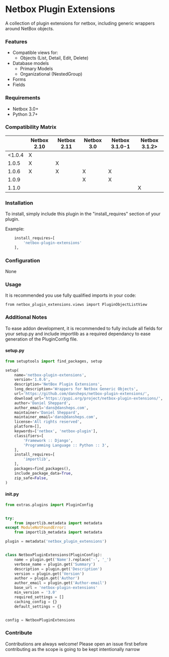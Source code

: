 # Netbox Plugin Extensions
A collection of plugin extensions for netbox, including generic wrappers around NetBox objects.

### Features

* Compatible views for:
  * Objects (List, Detail, Edit, Delete)
* Database models
  * Primary Models
  * Organizational (NestedGroup)
* Forms
* Fields

### Requirements

* Netbox 3.0+
* Python 3.7+

### Compatibility Matrix

|        | Netbox 2.10 | Netbox 2.11 | Netbox 3.0  | Netbox 3.1.0-1  | Netbox 3.1.2> |
|--------|-------------|-------------|-------------|-----------------|---------------|
| <1.0.4 |      X      |             |             |                 |               |
| 1.0.5  |      X      |      X      |             |                 |               |
| 1.0.6  |      X      |      X      |      X      |        X        |               |
| 1.0.9  |             |             |      X      |        X        |               |
| 1.1.0  |             |             |             |                 |       X       |

### Installation

To install, simply include this plugin in the "install_requires" section of your plugin.

Example:
```python
    install_requires=[
        'netbox-plugin-extensions'
    ],
```

### Configuration

None

### Usage

It is recommended you use fully qualified imports in your code:

`from netbox_plugin_extensions.views import PluginObjectListView`

### Additional Notes

To ease addon development, it is recommended to fully include all fields for your setup.py and include importlib as a
required dependancy to ease generation of the PluginConfig file.

#### setup.py
```python
from setuptools import find_packages, setup

setup(
    name='netbox-plugin-extensions',
    version='1.0.6',
    description='NetBox Plugin Extensions',
    long_description='Wrappers for Netbox Generic Objects',
    url='https://github.com/dansheps/netbox-plugin-extensions/',
    download_url='https://pypi.org/project/netbox-plugin-extensions/',
    author='Daniel Sheppard',
    author_email='dans@dansheps.com',
    maintainer='Daniel Sheppard',
    maintainer_email='dans@dansheps.com',
    license='All rights reserved',
    platform=[],
    keywords=['netbox', 'netbox-plugin'],
    classifiers=[
        'Framework :: Django',
        'Programming Language :: Python :: 3',
    ],
    install_requires=[
        'importlib',
    ],
    packages=find_packages(),
    include_package_data=True,
    zip_safe=False,
)
```

#### __init__.py
```python
from extras.plugins import PluginConfig


try:
    from importlib.metadata import metadata
except ModuleNotFoundError:
    from importlib_metadata import metadata

plugin = metadata('netbox_plugin_extensions')


class NetboxPluginExtensions(PluginConfig):
    name = plugin.get('Name').replace('-', '_')
    verbose_name = plugin.get('Summary')
    description = plugin.get('Description')
    version = plugin.get('Version')
    author = plugin.get('Author')
    author_email = plugin.get('Author-email')
    base_url = 'netbox-plugin-extensions'
    min_version = '3.0'
    required_settings = []
    caching_config = {}
    default_settings = {}


config = NetboxPluginExtensions

```

### Contribute

Contributions are always welcome!  Please open an issue first before contributing as the scope is going to be kept
intentionally narrow


